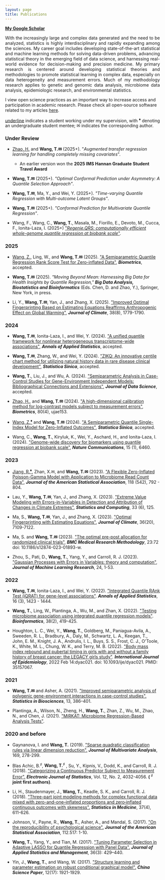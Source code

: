 ```yaml
---
layout: page
title: Publications
---
```


**[My Google Scholar](https://scholar.google.com/citations?user=YKB6YmgAAAAJ&hl=en&oi=ao)**

<p align="justify">
With the increasingly large and complex data generated and the need to be analyzed, statistics is highly interdisciplinary and rapidly expanding among the sciences. My career goal includes developing state-of-the-art statistical and machine learning methods for solving data-driven problems, advancing statistical theory in the emerging field of data science, and harnessing real-world evidence for decision-making and precision medicine. My primary research is centered around developing statistical theories and methodologies to promote statistical learning in complex data, especially on data heterogeneity and measurement errors. Much of my methodology research applies to genetic and genomic data analysis, microbiome data analysis, epidemiologic research, and environmental statistics. 
</p>

I view open science practices as an important way to increase access and participation in academic research. Please check all open-source software related to my articles [here](https://tianyingw.github.io/software/). 


<p align="justify">
<ins>underline</ins> indicates a student working under my supervision, with <sup><span>&#9830;</span></sup> denoting an undergraduate student mentee; <span>&#x2709;</span> indicates the corresponding author.
</p>

### Under Review

- <ins>Zhao, H.</ins> and **Wang, T.<span>&#x2709;</span>** (2025+). "_Augmented transfer regression learning for handling completely missing covariates_".
  - An earlier version won the **2025 IMS Hannan Graduate Student Travel Award**

- **Wang, T.<span>&#x2709;</span>** (2025+). _"Optimal Conformal Prediction under Asymmetry: A Quantile Selection Approach"_.

- **Wang, T.<span>&#x2709;</span>**, Ma, Y., and Wei, Y. (2025+). _"Time-varying Quantile Regression with Multi-outcome Latent Groups"_.

- **Wang, T.<span>&#x2709;</span>** (2025+). _"Conformal Prediction for Multivariate Quantile Regression"_.

- Wang, F., Wang, C., **Wang, T.**, Masala, M., Fiorillo, E., Devoto, M., Cucca, F., Ionita-Laza, I. (2025+) ["_Regenie.QRS: computationally efficient whole-genome quantile regression at biobank scale_"](https://www.biorxiv.org/content/10.1101/2025.05.02.651730v1.full.pdf).


### 2025

- <ins>Wang, Z.</ins>, Ling, W., and **Wang, T.<span>&#x2709;</span>** (2025). ["A Semiparametric Quantile Regression Rank Score Test for Zero-inflated Data"](https://doi.org/10.1093/biomtc/ujaf050), **_Biometrics_**, accepted.

- **Wang, T.<span>&#x2709;</span>** (2025). _"Moving Beyond Mean: Harnessing Big Data for Health Insights by Quantile Regression,"_ **_Big Data Analysis, Biostatistics and Bioinformatics_** (Eds. Chen, D. and Zhao, Y.), Springer, New York, in press.

- Li, Y., **Wang, T.<span>&#x2709;</span>**, Yan, J., and Zhang, X. (2025). ["Improved Optimal Fingerprinting Based on Estimating Equations Reaffirms Anthropogenic Effect on Global Warming"](https://journals.ametsoc.org/view/journals/clim/38/8/JCLI-D-24-0193.1.xml),  **_Journal of Climate_**, 38(8), 1779-1790.

### 2024

- **Wang, T.<span>&#x2709;</span>**, Ionita-Laza, I., and Wei, Y. (2024). ["A unified quantile framework for nonlinear heterogeneous transcriptome-wide associations"](https://arxiv.org/abs/2207.12081), **_Annals of Applied Statistics_**, accepted.

- **Wang, T.<span>&#x2709;</span>**, Zhang, W., and Wei, Y. (2024). ["ZIKQ: An innovative centile chart method for utilizing natural history data in rare disease clinical development"](https://www3.stat.sinica.edu.tw/ss_newpaper/SS-2023-0107_na.pdf), **_Statistica Sinica_**, accepted.

- **Wang, T.**, Liu, J., and Wu, A. (2024). ["Semiparametric Analysis in Case-Control Studies for Gene-Environment Independent Models: Bibliographical Connections and Extensions"](https://jds-online.org/journal/JDS/article/1391/info), **_Journal of Data Science_**, accepted.

- <ins>Zhao, H.</ins>, and **Wang, T.<span>&#x2709;</span>** (2024). ["A high-dimensional calibration method for log-contrast models subject to measurement errors"](https://academic.oup.com/biometrics/article/80/4/ujae153/7925418), **_Biometrics_**, 80(4), ujae153.

- <ins>Wang, Z.**<sup><span>&#9830;</span></sup>**</ins> and **Wang, T.<span>&#x2709;</span>** (2024). ["A Semiparametric Quantile Single-Index Model for Zero-Inflated Outcomes"](https://www3.stat.sinica.edu.tw/ss_newpaper/SS-2024-0104_na.pdf), **_Statistica Sinica_**, accepted.
  
- Wang, C., **Wang, T.**, Kiryluk, K., Wei, Y., Aschard, H., and Ionita-Laza, I. (2024). ["Genome-wide discovery for biomarkers using quantile regression at biobank scale"](https://www.nature.com/articles/s41467-024-50726-x), **_Nature Communications_**, 15 (1), 6460.

### 2023

- <ins>Jiang, R.**<sup><span>&#9830;</span></sup>**</ins>, Zhan, X.<span>&#x2709;</span>, and **Wang, T.<span>&#x2709;</span>** (2023). ["A Flexible Zero-Inflated Poisson-Gamma Model with Application to Microbiome Read Count Data"](https://www.tandfonline.com/doi/full/10.1080/01621459.2022.2151447), **_Journal of the American Statistical Association_**, 118 (542), 792 - 804. 

- Lau, Y., **Wang, T.<span>&#x2709;</span>**, Yan, J., and Zhang, X. (2023). ["Extreme Value Modeling with Errors-in-Variables in Detection and Attribution of Changes in Climate Extremes"](https://doi.org/10.1007/s11222-023-10290-8), **_Statistics and Computing_**, 33 (6), 125.

- Ma, S., **Wang, T.<span>&#x2709;</span>**, Yan, J., and Zhang, X. (2023). ["Optimal Fingerprinting with Estimating Equations"](https://journals.ametsoc.org/configurable/content/journals$002fclim$002faop$002fJCLI-D-22-0681.1$002fJCLI-D-22-0681.1.xml?t:ac=journals%24002fclim%24002faop%24002fJCLI-D-22-0681.1%24002fJCLI-D-22-0681.1.xml), **_Journal of Climate_**, 36(20), 7109-7122.

- Ma, S. and **Wang, T.<span>&#x2709;</span>** (2023). ["The optimal pre-post allocation for randomized clinical trials"](https://doi.org/10.1186/s12874-023-01893-w), **_BMC Medical Research Methodology_**, 23:72 doi: 10.1186/s12874-023-01893-w. 

- Zhou, S., Pati, D., **Wang, T.**, Yang, Y., and Carroll, R. J. (2023). ["Gaussian Processes with Errors in Variables: theory and computation"](https://jmlr.org/papers/volume24/21-1480/21-1480.pdf), **_Journal of Machine Learning Research_**, 24, 1-53.

### 2022

- **Wang, T.<span>&#x2709;</span>**, Ionita-Laza, I., and Wei, Y. (2022). ["Integrated Quantile RAnk Test (iQRAT) for gene-level associations"](https://projecteuclid.org/journals/annals-of-applied-statistics/volume-16/issue-3/Integrated-Quantile-RAnk-Test-iQRAT-for-gene-level-associations/10.1214/21-AOAS1548.short). **_Annals of Applied Statistics_**, 16 (3), 1423 - 1444. 

- **Wang, T.**, Ling, W., Plantinga, A., Wu, M., and Zhan, X. (2022). ["Testing microbiome association using integrated quantile regression models"](https://academic.oup.com/bioinformatics/advance-article-abstract/doi/10.1093/bioinformatics/btab668/6374494). **_Bioinformatics_**, 38(2), 419-425. 

- Houghton, L. C., Wei, Y., **Wang, T.**, Goldberg, M., Paniagua-Avila, A., Sweeden, R. L., Bradbury, A., Daly, M., Schwartz, L. A., Keegan, T., John, E. M., Knight, J. A., Andrulis, I. L., Buys, S. S., Frost, C. J., O'Toole, K., White, M. L., Chung, W. K., and Terry, M. B. (2022). ["Body mass index rebound and pubertal timing in girls with and without a family history of breast cancer: the LEGACY girls study"](https://academic.oup.com/ije/advance-article-abstract/doi/10.1093/ije/dyac021/6528416). **_International Journal of Epidemiology_**, 2022 Feb 14:dyac021. doi: 10.1093/ije/dyac021. PMID: 35157067.

### 2021
- **Wang, T.<span>&#x2709;</span>** and Asher, A. (2021). ["Improved semiparametric analysis of polygenic gene-environment interactions in case-control studies".](https://doi.org/10.1007/s12561-020-09298-9) **_Statistics in Biosciences_**, 13, 386–401. 

- Plantinga, A., Wilson, N., Zheng, H., **Wang, T.**, Zhan, Z., Wu, M., Zhao, N., and Chen, J. (2021). ["MiRKAT: Microbiome Regression-Based Analysis Tests"](https://CRAN.R-project.org/package=MiRKAT).

### 2020 and before

- Gaynanova, I. and **Wang, T.** (2019). ["Sparse quadratic classification rules via linear dimension reduction".](https://www.ncbi.nlm.nih.gov/pmc/articles/PMC6516858/) **_Journal of Multivariate Analysis_**, 169, 278-299. 

- Blas Achic, B.<sup><span>&#9839;</span></sup>, **Wang, T.<sup><span>&#9839;</span></sup>** , Su, Y., Kipnis, V., Dodd, K., and Carroll, R. J. (2018). ["Categorizing a Continuous Predictor Subject to Measurement Error".](https://projecteuclid.org/euclid.ejs/1544518836) **_Electronic Journal of Statistics_**, Vol. 12, No. 2, 4032-4056. **( <sup><span>&#9839;</span></sup> joint first authors)**. 

- Li, H., Staudenmayer, J., **Wang, T.**, Keadle, S. K., and Carroll, R. J. (2018). ["Three-part joint modeling methods for complex functional data mixed with zero-and-one–inflated proportions and zero‐inflated continuous outcomes with skewness".](https://www.ncbi.nlm.nih.gov/pubmed/29052239) **_Statistics in Medicine_**, 37(4), 611-626.

- Johnson, V., Payne, R., **Wang, T.**, Asher, A., and Mandal, S. (2017).
["On the reproducibility of psychological science".](https://amstat.tandfonline.com/doi/abs/10.1080/01621459.2016.1240079#.WqQ13ZPwbOQ) **_Journal of the American Statistical Association_**, 112.517: 1-10.

-  **Wang, T.**, Yang, Y., and Tian, M. (2017). ["Tuning Parameter Selection in Adaptive 
LASSO for Quantile Regression with Panel Data".](http://www.sltj.chinajournal.net.cn/WKB2/WebPublication/paperDigest.aspx?paperID=b60aaa1e-c54c-4e9f-9f37-7f742f25b4b1) **_Journal of Applied Statistics and Management_**, 36(3): 429–440.

-  Yin, J., **Wang, T.**, and  Wang, W. (2017). ["Structure learning and parameter estimation on robust conditional graphical model".](http://www.cnki.com.cn/Article/CJFDTotal-ZKZX201717001.htm) **_China Science Paper_**, 12(17): 1921-1929.








